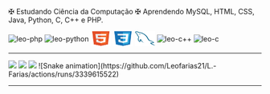 ✠ Estudando Ciência da Computação
✠ Aprendendo MySQL, HTML, CSS, Java, Python, C, C++ e PHP.

<div style="display: inline_block><br>
<img align="center" alt="leo-Java" height="30" width="40" src="https://raw.githubusercontent.com/jmnote/z-icons/master/svg/java.svg">
<img align="center" alt="leo-php" height="30" width="40" src="https://raw.githubusercontent.com/jmnote/z-icons/master/svg/php.svg">
<img align="center" alt="leo-python" height="30" width="40" src="https://raw.githubusercontent.com/jmnote/z-icons/master/svg/python.svg">
<img align="center" alt="leo-html" height="30" width="40" src="https://raw.githubusercontent.com/devicons/devicon/master/icons/html5/html5-original.svg">
<img align="center" alt="leo-css" height="30" width="40" src="https://raw.githubusercontent.com/devicons/devicon/master/icons/css3/css3-original.svg">
<img align="center" alt="leo-mysql" height="30" width="40" src="https://raw.githubusercontent.com/devicons/devicon/master/icons/mysql/mysql-original.svg">
<img align="center" alt="leo-c++" height="30" width="40" src="https://raw.githubusercontent.com/jmnote/z-icons/master/svg/cpp.svg">
<img align="center" alt="leo-c" height="30" width="40" src="https://raw.githubusercontent.com/jmnote/z-icons/master/svg/c.svg">
</div>
<hr>
<div>
<a href="https://www.linkedin.com/in/leandro-farias-060182185/" target="_blank">
<a href="https://www.instagram.com/leomustaine/" target="_blank"><img src="https://img.shields.io/badge/-Instagram-%23E4405F?style=for-the-badge&logo=instagram&logoColor=white" target="_blank"></a>
<img src="https://img.shields.io/badge/-LinkedIn-%230077B5?style=for-the-badge&logo=linkedin&logoColor=white" target="_blank"></a> 
<a href = "mailto:leandropereirafariasandrade@gmail.com"><img src="https://img.shields.io/badge/-Gmail-%23333?style=for-the-badge&logo=gmail&logoColor=white" target="_blank"></a>
![Snake animation](https://github.com/Leofarias21/L.-Farias/actions/runs/3339615522)
</div>
<hr>

